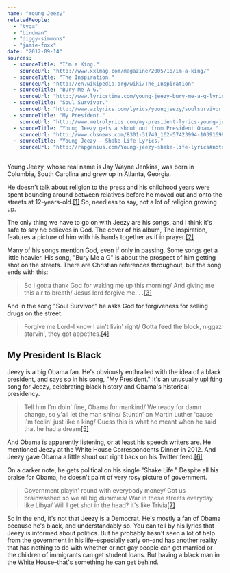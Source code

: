 ```yaml
---
name: "Young Jeezy"
relatedPeople:
  - "tyga"
  - "birdman"
  - "diggy-simmons"
  - "jamie-foxx"
date: "2012-09-14"
sources:
  - sourceTitle: "I'm a King."
    sourceUrl: "http://www.xxlmag.com/magazine/2005/10/im-a-king/"
  - sourceTitle: "The Inspiration."
    sourceUrl: "http://en.wikipedia.org/wiki/The_Inspiration"
  - sourceTitle: "Bury Me A G."
    sourceUrl: "http://www.lyricstime.com/young-jeezy-bury-me-a-g-lyrics.html"
  - sourceTitle: "Soul Survivor."
    sourceUrl: "http://www.azlyrics.com/lyrics/youngjeezy/soulsurvivor.html"
  - sourceTitle: "My President."
    sourceUrl: "http://www.metrolyrics.com/my-president-lyrics-young-jeezy.html"
  - sourceTitle: "Young Jeezy gets a shout out from President Obama."
    sourceUrl: "http://www.cbsnews.com/8301-31749_162-57423994-10391698/young-jeezy-gets-a-shout-out-from-president-obama/"
  - sourceTitle: "Young Jeezy – Shake Life Lyrics."
    sourceUrl: "http://rapgenius.com/Young-jeezy-shake-life-lyrics#note-288736"
---
```


Young Jeezy, whose real name is Jay Wayne Jenkins, was born in Columbia, South Carolina and grew up in Atlanta, Georgia.

He doesn't talk about religion to the press and his childhood years were spent bouncing around between relatives before he moved out and onto the streets at 12-years-old.<a class="source-citation" href="http://www.xxlmag.com/magazine/2005/10/im-a-king/" title="I&apos;m a King.">[1]</a> So, needless to say, not a lot of religion growing up.

The only thing we have to go on with Jeezy are his songs, and I think it's safe to say he believes in God. The cover of his album, The Inspiration, features a picture of him with his hands together as if in prayer.<a class="source-citation" href="http://en.wikipedia.org/wiki/The_Inspiration" title="The Inspiration.">[2]</a>

Many of his songs mention God, even if only in passing. Some songs get a little heavier. His song, "Bury Me a G" is about the prospect of him getting shot on the streets. There are Christian references throughout, but the song ends with this:

>So I gotta thank God for waking me up this morning/ And giving me this air to breath/ Jesus lord forgive me. . .<a class="source-citation" href="http://www.lyricstime.com/young-jeezy-bury-me-a-g-lyrics.html" title="Bury Me A G.">[3]</a>

And in the song "Soul Survivor," he asks God for forgiveness for selling drugs on the street.

>Forgive me Lord–I know I ain't livin' right/ Gotta feed the block, niggaz starvin', they got appetites.<a class="source-citation" href="http://www.azlyrics.com/lyrics/youngjeezy/soulsurvivor.html" title="Soul Survivor.">[4]</a>

## My President Is Black

Jeezy is a big Obama fan. He's obviously enthralled with the idea of a black president, and says so in his song, "My President." It's an unusually uplifting song for Jeezy, celebrating black history and Obama's historical presidency.

>Tell him I'm doin' fine, Obama for mankind/ We ready for damn change, so y'all let the man shine/ Stuntin' on Martin Luther 'cause I'm feelin' just like a king/ Guess this is what he meant when he said that he had a dream<a class="source-citation" href="http://www.metrolyrics.com/my-president-lyrics-young-jeezy.html" title="My President.">[5]</a>

And Obama is apparently listening, or at least his speech writers are. He mentioned Jeezy at the White House Correspondents Dinner in 2012. And Jeezy gave Obama a little shout out right back on his Twitter feed.<a class="source-citation" href="http://www.cbsnews.com/8301-31749_162-57423994-10391698/young-jeezy-gets-a-shout-out-from-president-obama/" title="Young Jeezy gets a shout out from President Obama.">[6]</a>

On a darker note, he gets political on his single "Shake Life." Despite all his praise for Obama, he doesn't paint of very rosy picture of government.

>Government playin' round with everybody money/ Got us brainwashed so we all big dummies/ War in these streets everyday like Libya/ Will I get shot in the head? it's like Trivia<a class="source-citation" href="http://rapgenius.com/Young-jeezy-shake-life-lyrics#note-288736" title="Young Jeezy – Shake Life Lyrics.">[7]</a>

So in the end, it's not that Jeezy is a Democrat. He's mostly a fan of Obama because he's black, and understandably so. You can tell by his lyrics that Jeezy is informed about politics. But he probably hasn't seen a lot of help from the government in his life–especially early on–and has another reality that has nothing to do with whether or not gay people can get married or the children of immigrants can get student loans. But having a black man in the White House–that's something he can get behind.